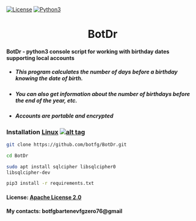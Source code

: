 [![License](https://img.shields.io/badge/License-Apache_2.0-blue.svg?style=flat-square)](https://github.com/botfg/BotDr/blob/master/LICENSE)  [![Python3](https://img.shields.io/badge/Python-3-green.svg?style=flat-square)]()
# <center> BotDr </center>
#### BotDr - python3 console script for working with birthday dates supporting local accounts


* ##### This program calculates the number of days before a birthday knowing the date of birth.
* ##### You can also get information about the number of birthdays before the end of the year, etc.
* ##### Accounts are portable and encrypted


### Installation [Linux](https://wikipedia.org/wiki/Linux) [![alt tag](http://icons.iconarchive.com/icons/dakirby309/simply-styled/32/OS-Linux-icon.png)](https://fr.wikipedia.org/wiki/Linux)

```bash
git clone https://github.com/botfg/BotDr.git
```
```bash
cd BotDr
```
```bash
sudo apt install sqlcipher libsqlcipher0 
libsqlcipher-dev
```
```bash
pip3 install -r requirements.txt
```

#### License: [Apache License 2.0](https://apache.org/licenses/LICENSE-2.0.txt)

#### My contacts: botfgbartenevfgzero76@gmail
